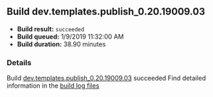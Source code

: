 ## Build dev.templates.publish_0.20.19009.03
- **Build result:** `succeeded`
- **Build queued:** 1/9/2019 11:32:00 AM
- **Build duration:** 38.90 minutes
### Details
Build [dev.templates.publish_0.20.19009.03](https://winappstudio.visualstudio.com/web/build.aspx?pcguid=a4ef43be-68ce-4195-a619-079b4d9834c2&builduri=vstfs%3a%2f%2f%2fBuild%2fBuild%2f26861) succeeded
Find detailed information in the [build log files](https://uwpctdiags.blob.core.windows.net/buildlogs/dev.templates.publish_0.20.19009.03_logs.zip)
